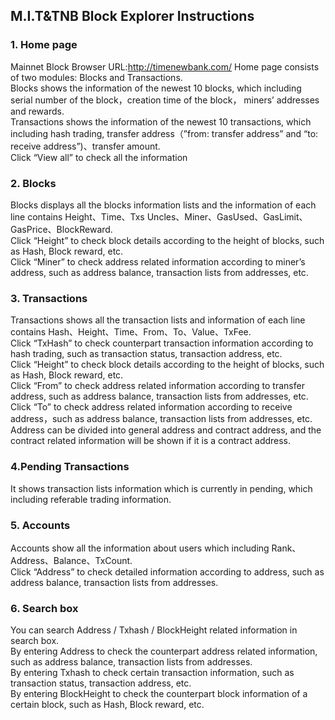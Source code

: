 ## M.I.T&TNB Block Explorer Instructions
### 1. Home page
Mainnet Block Browser URL:http://timenewbank.com/
Home page consists of two modules: Blocks and Transactions.  
Blocks shows the information of the newest 10 blocks, which including serial number of the block，creation time of the block， miners’ addresses and rewards.  
Transactions shows the information of the newest 10 transactions, which including hash trading, transfer address（”from: transfer address” and “to: receive address”)、transfer amount.  
Click “View all” to check all the information
### 2. Blocks
Blocks displays all the blocks information lists and the information of each line contains Height、Time、Txs Uncles、Miner、GasUsed、GasLimit、GasPrice、BlockReward.  
Click “Height” to check block details according to the height of blocks, such as Hash, Block reward, etc.  
Click “Miner” to check address related information according to miner’s address, such as address balance, transaction lists from addresses, etc.
### 3. Transactions
Transactions shows all the transaction lists and information of each line contains Hash、Height、Time、From、To、Value、TxFee.  
Click “TxHash” to check counterpart transaction information according to hash trading, such as transaction status, transaction address, etc.  
Click “Height” to check block details according to the height of blocks, such as Hash, Block reward, etc.  
Click “From” to check address related information according to transfer address, such as address balance, transaction lists from addresses, etc.   
Click “To” to check address related information according to receive address，such as address balance, transaction lists from addresses, etc. Address can be divided into general address and contract address, and the contract related information will be shown if it is a contract address. 
### 4.Pending Transactions
It shows transaction lists information which is currently in pending, which including referable trading information.
### 5. Accounts
Accounts show all the information about users which including Rank、Address、Balance、TxCount.  
Click “Address” to check detailed information according to address, such as address balance, transaction lists from addresses.
### 6. Search box
You can search Address / Txhash / BlockHeight related information in search box.  
By entering Address to check the counterpart address related information, such as address balance, transaction lists from addresses.  
By entering Txhash to check certain transaction information, such as transaction status, transaction address, etc.  
By entering BlockHeight to check the counterpart block information of a certain block, such as Hash, Block reward, etc.  


